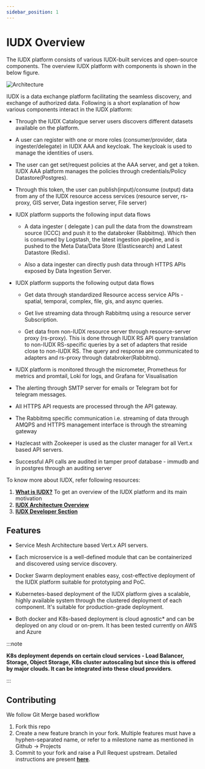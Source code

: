 ```yaml
---
sidebar_position: 1
---
```


# IUDX Overview

The IUDX platform consists of various IUDX-built services and open-source components. The overview IUDX platform with components is shown in the below figure.

![Architecture](https://docs.assets.dataforpublicgood.org.in/IUDX-resources/deployment_overview.png)

IUDX is a data exchange platform facilitating the seamless discovery, and exchange of authorized data. Following is a short explanation of how various components interact in the IUDX platform:
- Through the IUDX Catalogue server users discovers different datasets available on the platform.
- A user can register with one or more roles (consumer/provider, data ingester/delegate) in IUDX AAA and keycloak. The keycloak is used to manage the identities of users.

- The user can get set/request policies at the AAA server, and get a token. IUDX AAA platform manages the policies through credentials/Policy Datastore(Postgres).

- Through this token, the user can publish(input)/consume (output) data from any of the IUDX resource access services (resource server, rs-proxy, GIS server, Data ingestion server, File server)

- IUDX platform supports the following input data flows

  + A data ingester ( delegate ) can pull the data from the downstream source (ICCC) and push it to the databroker (Rabbitmq). Which then is consumed by Logstash, the latest ingestion pipeline, and is pushed to the Meta Data/Data Store (Elasticsearch) and Latest Datastore (Redis).

  + Also a data ingester can directly push data through HTTPS APIs exposed by Data Ingestion Server.

- IUDX platform supports the following output data flows

  + Get data through standardized Resource access service APIs - spatial, temporal, complex, file, gis, and async queries.

  + Get live streaming data through Rabbitmq using a resource server Subscription.

  + Get data from non-IUDX resource server through resource-server proxy (rs-proxy). This is done through IUDX RS API query translation to non-IUDX RS-specific queries by a set of adapters that reside close to non-IUDX RS. The query and response are communicated to adapters and rs-proxy through databroker(Rabbitmq).

- IUDX platform is monitored through the micrometer, Prometheus for metrics and promtail, Loki for logs, and Grafana for Visualisation

- The alerting through SMTP server for emails or Telegram bot for telegram messages.

- All HTTPS API requests are processed through the API gateway.

- The Rabbitmq specific communication i.e. streaming of data through AMQPS and HTTPS management interface is through the streaming gateway

- Hazlecast with Zookeeper is used as the cluster manager for all Vert.x based API servers.

- Successful API calls are audited in tamper proof database - immudb and in postgres through an auditing server

To know more about IUDX, refer following resources:

1. **[What is IUDX?](https://www.youtube.com/watch?v=uWdmHztFrqs)**  To get an overview of the IUDX platform and its main motivation
2. **[IUDX Architecture Overview](https://www.youtube.com/watch?v=FeiZz0fJi5w)**
3. **[IUDX Developer Section](https://iudx.org.in/developers/)**

## Features


- Service Mesh Architecture based Vert.x API servers.

- Each microservice is a well-defined module that can be containerized and discovered using service discovery.

- Docker Swarm deployment enables easy, cost-effective deployment of the IUDX platform suitable for prototyping and PoC.

- Kubernetes-based deployment of the IUDX platform gives a scalable, highly available system through the clustered deployment of each component. It's suitable for production-grade deployment.

- Both docker and K8s-based deployment is cloud agnostic* and can be deployed on any cloud or on-prem. It has been tested currently on AWS and Azure

:::note

**K8s deployment depends on certain cloud services - Load Balancer, Storage, Object Storage, K8s cluster autoscaling but since this is offered by major clouds. It can be integrated into these cloud providers**. 

:::


## Contributing


We follow Git Merge based workflow

1. Fork this repo
2. Create a new feature branch in your fork. Multiple features must have a hyphen-separated name, or refer to a milestone name as mentioned in Github -> Projects
3. Commit to your fork and raise a Pull Request upstream.
Detailed instructions are present **[here](https://github.com/datakaveri/iudx-deployment/blob/master/docs/git-commands.md)**.

